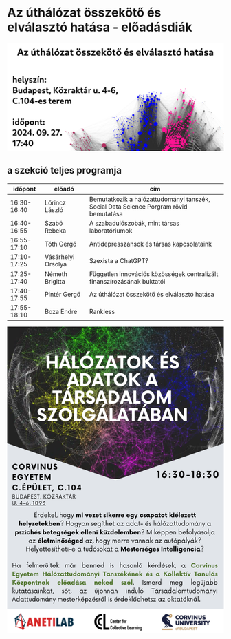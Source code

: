 # Az úthálózat összekötő és elválasztó hatása - előadásdiák

![](.github/banner_v2.png)

## a szekció teljes programja

| időpont     | előadó             | cím                                                                                   |
|-------------|--------------------|---------------------------------------------------------------------------------------|
| 16:30-16:40 | Lőrincz László     | Bemutatkozik a hálózattudományi tanszék, Social Data Science Porgram rövid bemutatása |
| 16:40-16:55 | Szabó Rebeka       | A szabadulószobák, mint társas laboratóriumok                                         |
| 16:55-17:10 | Tóth Gergő         | Antidepresszánsok és társas kapcsolataink                                             |
| 17:10-17:25 | Vásárhelyi Orsolya | Szexista a ChatGPT?                                                                   |
| 17:25-17:40 | Németh Brigitta    | Független innovációs közösségek centralizált finanszírozásának buktatói               |
| 17:40-17:55 | Pintér Gergő       | Az úthálózat összekötő és elválasztó hatása                                           |
| 17:55-18:10 | Boza Endre         | Rankless                                                                              |

![](.github/kutatok_ejszakaja_2024_2.png)
